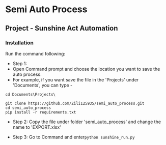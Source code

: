 # Semi Auto Process

## Project - Sunshine Act Automation

### 

### Installation

Run the command following:

* Step 1:
* Open Command prompt and choose the location you want to save the auto process. 
* For example, if you want save the file in the 'Projects' under 'Documents', you can type -
```
cd Documents\Projects\
```
```
git clone https://github.com/Zili125935/semi_auto_process.git
cd semi_auto_process
pip install -r requirements.txt

```

* Step 2:
Copy the file under folder 'semi_auto_process' and change the name to 'EXPORT.xlsx'

* Step 3:
Go to Command and enter`python sunshine_run.py`

